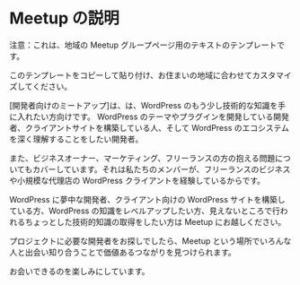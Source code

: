 <!--# Meetup Description-->
# Meetup の説明

<!--Alert: This is a template that may inspire the text for your local Meetup group page.-->
注意：これは、地域の Meetup グループページ用のテキストのテンプレートです。

<!--Feel free to copy and paste this template and customise it for your area.-->
このテンプレートをコピーして貼り付け、お住まいの地域に合わせてカスタマイズしてください。

<!--The \[developer meetup\] caters to people who want to get a little more technical with their WordPress knowledge. Developers who are developing themes and plugins for WordPress, who are building client sites, and who are excited by the idea of getting deeper into the WordPress ecosystem.-->
\[開発者向けのミートアップ\]は、は、WordPress のもう少し技術的な知識を手に入れたい方向けです。 WordPress のテーマやプラグインを開発している開発者、クライアントサイトを構築している人、そして WordPress のエコシステムを深く理解することをしたい開発者。

<!--We also often cover issues of business ownership, marketing and freelancing as a large contingent of our membership are running freelance business and small agencies doing WordPress for clients.-->
また、ビジネスオーナー、マーケティング、フリーランスの方の抱える問題についてもカバーしています。それは私たちのメンバーが、フリーランスのビジネスや小規模な代理店の WordPress クライアントを経験しているからです。

<!--We would love to see you if you are a developer diving into WordPress, are building WordPress sites for client or are just wanting to take your knowledge of WordPress to the next level and are keen to get just that little bit more technical about what goes on under the hood.-->
WordPress に夢中な開発者、クライアント向けの WordPress サイトを構築している方、WordPress の知識をレベルアップしたい方、見えないところで行われるちょっとした技術的知識の取得をしたい方は Meetup にお越しください。

<!--If you’re looking for a developer to work with on a project, the Meetup is a great place to meet people and come and see if you can find a valuable connection.-->
プロジェクトに必要な開発者をお探しでしたら、Meetup という場所でいろんな人と出会い知り合うことで価値あるつながりを見つけられます。

<!--Hope to see you soon!-->
お会いできるのを楽しみにしています。
